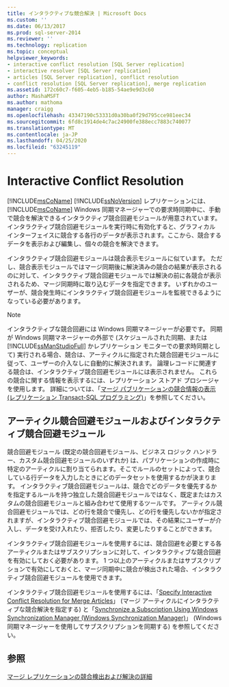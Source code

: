 ```yaml
---
title: インタラクティブな競合解決 | Microsoft Docs
ms.custom: ''
ms.date: 06/13/2017
ms.prod: sql-server-2014
ms.reviewer: ''
ms.technology: replication
ms.topic: conceptual
helpviewer_keywords:
- interactive conflict resolution [SQL Server replication]
- interactive resolver [SQL Server replication]
- articles [SQL Server replication], conflict resolution
- conflict resolution [SQL Server replication], merge replication
ms.assetid: 172c60c7-f605-4eb5-b185-54ae9e9d3c60
author: MashaMSFT
ms.author: mathoma
manager: craigg
ms.openlocfilehash: 43347190c53331d0a30ba0f29d795cce981eec34
ms.sourcegitcommit: 6fd8c1914de4c7ac24900fe388ecc7883c740077
ms.translationtype: MT
ms.contentlocale: ja-JP
ms.lasthandoff: 04/25/2020
ms.locfileid: "63245119"
---
```

# <a name="interactive-conflict-resolution"></a>Interactive Conflict Resolution
  [!INCLUDE[msCoName](../../../includes/msconame-md.md)] [!INCLUDE[ssNoVersion](../../../includes/ssnoversion-md.md)] レプリケーションには、[!INCLUDE[msCoName](../../../includes/msconame-md.md)] Windows 同期マネージャーでの要求時同期中に、手動で競合を解決できるインタラクティブ競合回避モジュールが用意されています。 インタラクティブ競合回避モジュールを実行時に有効化すると、グラフィカル インターフェイスに競合する各行のデータが表示されます。ここから、競合するデータを表示および編集し、個々の競合を解決できます。  
  
 インタラクティブ競合回避モジュールは競合表示モジュールに似ています。 ただし、競合表示モジュールではマージ同期後に解決済みの競合の結果が表示されるのに対して、インタラクティブ競合回避モジュールでは解決の前に各競合が表示されるため、マージ同期時に取り込むデータを指定できます。 いずれかのユーザーが、競合発生時にインタラクティブ競合回避モジュールを監視できるようになっている必要があります。  
  
> [!NOTE]  
>  インタラクティブな競合回避には Windows 同期マネージャーが必要です。 同期が Windows 同期マネージャーの外部で (スケジュールされた同期、または [!INCLUDE[ssManStudioFull](../../../includes/ssmanstudiofull-md.md)] かレプリケーション モニターでの要求時同期として) 実行される場合、競合は、アーティクルに指定された競合回避モジュールに従って、ユーザーの介入なしに自動的に解決されます。 論理レコードに関連する競合は、インタラクティブ競合回避モジュールには表示されません。 これらの競合に関する情報を表示するには、レプリケーション ストアド プロシージャを使用します。 詳細については、「[マージ パブリケーションの競合情報の表示 (レプリケーション Transact-SQL プログラミング)](../view-conflict-information-for-merge-publications.md)」を参照してください。  
  
## <a name="article-resolvers-and-the-interactive-resolver"></a>アーティクル競合回避モジュールおよびインタラクティブ競合回避モジュール  
 競合回避モジュール (既定の競合回避モジュール、ビジネス ロジック ハンドラー、カスタム競合回避モジュールのいずれか) は、パブリケーションの作成時に特定のアーティクルに割り当てられます。そこでルールのセットによって、競合している行データを入力したときにどのデータセットを使用するかが決まります。 インタラクティブ競合回避モジュールは、競合でどのデータを優先するかを指定するルールを持つ独立した競合回避モジュールではなく、既定またはカスタムの競合回避モジュールと組み合わせて使用するツールです。 アーティクル競合回避モジュールでは、どの行を競合で優先し、どの行を優先しないかが指定されますが、インタラクティブ競合回避モジュールでは、その結果にユーザーが介入し、データを受け入れたり、拒否したり、変更したりすることができます。  
  
 インタラクティブ競合回避モジュールを使用するには、競合回避を必要とする各アーティクルまたはサブスクリプションに対して、インタラクティブな競合回避を有効にしておく必要があります。 1 つ以上のアーティクルまたはサブスクリプションで有効にしておくと、マージ同期中に競合が検出された場合、インタラクティブ競合回避モジュールを使用できます。  
  
 インタラクティブ競合回避モジュールを使用するには、「[Specify Interactive Conflict Resolution for Merge Articles](..//publish/specify-merge-replication-properties.md#interactive-conflict-resolution)」 (マージ アーティクルにインタラクティブな競合解決を指定する) と「[Synchronize a Subscription Using Windows Synchronization Manager (Windows Synchronization Manager)](../synchronize-a-subscription-using-windows-synchronization-manager.md)」 (Windows 同期マネージャーを使用してサブスクリプションを同期する) を参照してください。  
  
## <a name="see-also"></a>参照  
 [マージ レプリケーションの競合検出および解決の詳細](advanced-merge-replication-conflict-detection-and-resolution.md)  
  
  
